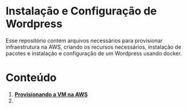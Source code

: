 # Instalação e Configuração de Wordpress

Esse repositório contém arquivos necessários para provisionar infraestrutura na AWS, criando os recursos necessários, instalação de pacotes e instalação e configuração de um Wordpress usando docker.

# Conteúdo
1. **[Provisionando a VM na AWS](docs/terraform.md)**
2. **[]()**
